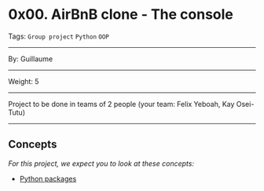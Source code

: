 # 0x00. AirBnB clone - The console
Tags: `Group project` `Python` `OOP`
<hr>
By: Guillaume
<hr>
Weight: 5
<hr>
Project to be done in teams of 2 people (your team: Felix Yeboah, Kay Osei-Tutu)
<hr>

## Concepts
*For this project, we expect you to look at these concepts:*
- [Python packages](https://alx-intranet.hbtn.io/concepts/66)
